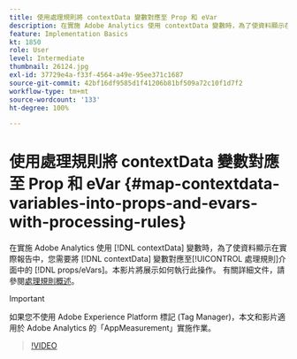 ```yaml
---
title: 使用處理規則將 contextData 變數對應至 Prop 和 eVar
description: 在實施 Adobe Analytics 使用 contextData 變數時，為了使資料顯示在實際報告中，您需要將 contextData 變數對應至處理規則介面中的 props / eVars。本影片將展示如何執行此操作。
feature: Implementation Basics
kt: 1850
role: User
level: Intermediate
thumbnail: 26124.jpg
exl-id: 37729e4a-f33f-4564-a49e-95ee371c1687
source-git-commit: 42bf16df9585d1f41206b81bf509a72c10f1d7f2
workflow-type: tm+mt
source-wordcount: '133'
ht-degree: 100%

---
```


# 使用處理規則將 contextData 變數對應至 Prop 和 eVar {#map-contextdata-variables-into-props-and-evars-with-processing-rules}

在實施 Adobe Analytics 使用 [!DNL contextData] 變數時，為了使資料顯示在實際報告中，您需要將 [!DNL contextData] 變數對應至[!UICONTROL 處理規則]介面中的 [!DNL props/eVars]。本影片將展示如何執行此操作。 有關詳細文件，請參閱[處理規則概述](https://experienceleague.adobe.com/docs/analytics/admin/admin-tools/manage-report-suites/edit-report-suite/report-suite-general/c-processing-rules/processing-rules.html?lang=zh-Hant)。

>[!IMPORTANT]
>
>如果您不使用 Adob&#x200B;&#x200B;e Experience Platform 標記 (Tag Manager)，本文和影片適用於 Adob&#x200B;&#x200B;e Analytics 的「AppMeasurement」實施作業。


>[!VIDEO](https://video.tv.adobe.com/v/26124/?quality=12&learn=on)

